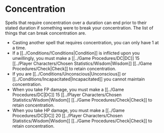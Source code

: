 # Concentration

Spells that require concentration over a duration can end prior to their stated duration if something were to break your concentration. The list of things that can break concentration are.

- Casting another spell that requires concentration, you can only have 1 at a time.
- If a [[../Conditions/!Conditions|Condition]] is inflicted upon you unwillingly, you must make a [[../Game Procedures/DC\|DC]] 15 [[../Player Characters/Chosen Statistics/Wisdom\|Wisdom]] [[../Game Procedures/Check\|Check]] to retain concentration.
- If you are [[../Conditions/Unconscious\|Unconscious]] or [[../Conditions/Incapacitated\|Incapacitated]] you cannot maintain concentration.
- When you take FP damage, you must make a [[../Game Procedures/DC\|DC]] 15 [[../Player Characters/Chosen Statistics/Wisdom\|Wisdom]] [[../Game Procedures/Check\|Check]] to retain concentration.
- When you take HP damage, you must make a [[../Game Procedures/DC\|DC]] 20 [[../Player Characters/Chosen Statistics/Wisdom\|Wisdom]] [[../Game Procedures/Check\|Check]] to retain concentration.